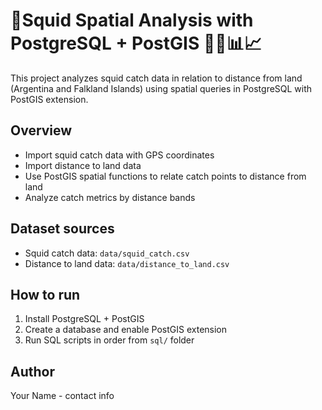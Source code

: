 # 🦑Squid Spatial Analysis with PostgreSQL + PostGIS 🦑🌊📊📈

This project analyzes squid catch data in relation to distance from land (Argentina and Falkland Islands) using spatial queries in PostgreSQL with PostGIS extension.

## Overview

- Import squid catch data with GPS coordinates
- Import distance to land data
- Use PostGIS spatial functions to relate catch points to distance from land
- Analyze catch metrics by distance bands

## Dataset sources

- Squid catch data: `data/squid_catch.csv`
- Distance to land data: `data/distance_to_land.csv`

## How to run

1. Install PostgreSQL + PostGIS
2. Create a database and enable PostGIS extension
3. Run SQL scripts in order from `sql/` folder

## Author

Your Name - contact info